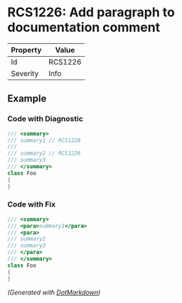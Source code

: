 # RCS1226: Add paragraph to documentation comment

| Property | Value   |
| -------- | ------- |
| Id       | RCS1226 |
| Severity | Info    |

## Example

### Code with Diagnostic

```csharp
/// <summary>
/// summary1 // RCS1226
/// 
/// summary2 // RCS1226
/// summary3
/// </summary>
class Foo
{
}
```

### Code with Fix

```csharp
/// <summary>
/// <para>summary1</para>
/// <para>
/// summary2
/// summary3
/// </para>
/// </summary>
class Foo
{
}
```


*\(Generated with [DotMarkdown](http://github.com/JosefPihrt/DotMarkdown)\)*